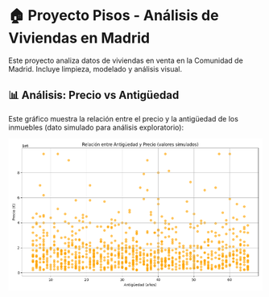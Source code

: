 # 🏠 Proyecto Pisos - Análisis de Viviendas en Madrid

Este proyecto analiza datos de viviendas en venta en la Comunidad de Madrid. Incluye limpieza, modelado y análisis visual.

## 📊 Análisis: Precio vs Antigüedad

Este gráfico muestra la relación entre el precio y la antigüedad de los inmuebles (dato simulado para análisis exploratorio):

![Gráfico Precio vs Antigüedad](outputs/precio_vs_antiguedad.png)

